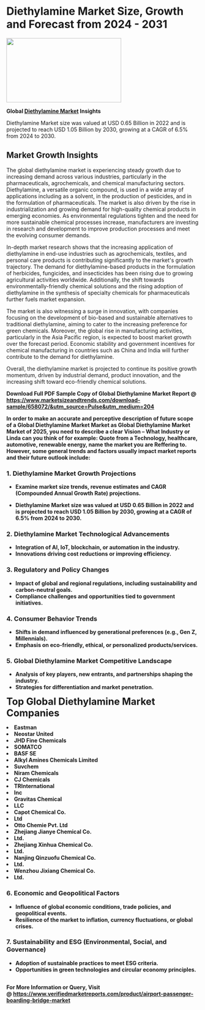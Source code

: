 <H1>Diethylamine Market Size, Growth and Forecast from 2024 - 2031</H1><img class="aligncenter size-medium wp-image-584254" src="https://thirdeyenews.in/wp-content/uploads/2024/09/Global-Market-Research-300x168.jpeg" alt="" width="300" height="168" /><p><strong>Global&nbsp;<a href="https://www.marketsizeandtrends.com/download-sample/658072/&amp;utm_source=Pulse&amp;utm_medium=204">Diethylamine Market</a> Insights</strong></p><p>Diethylamine Market size was valued at USD 0.65 Billion in 2022 and is projected to reach USD 1.05 Billion by 2030, growing at a CAGR of 6.5% from 2024 to 2030.</p><p><h2>Market Growth Insights</h2> <p>The global diethylamine market is experiencing steady growth due to increasing demand across various industries, particularly in the pharmaceuticals, agrochemicals, and chemical manufacturing sectors. Diethylamine, a versatile organic compound, is used in a wide array of applications including as a solvent, in the production of pesticides, and in the formulation of pharmaceuticals. The market is also driven by the rise in industrialization and growing demand for high-quality chemical products in emerging economies. As environmental regulations tighten and the need for more sustainable chemical processes increase, manufacturers are investing in research and development to improve production processes and meet the evolving consumer demands.</p> <p><strong></strong></p> <p>In-depth market research shows that the increasing application of diethylamine in end-use industries such as agrochemicals, textiles, and personal care products is contributing significantly to the market's growth trajectory. The demand for diethylamine-based products in the formulation of herbicides, fungicides, and insecticides has been rising due to growing agricultural activities worldwide. Additionally, the shift towards environmentally-friendly chemical solutions and the rising adoption of diethylamine in the synthesis of specialty chemicals for pharmaceuticals further fuels market expansion.</p> <p>The market is also witnessing a surge in innovation, with companies focusing on the development of bio-based and sustainable alternatives to traditional diethylamine, aiming to cater to the increasing preference for green chemicals. Moreover, the global rise in manufacturing activities, particularly in the Asia Pacific region, is expected to boost market growth over the forecast period. Economic stability and government incentives for chemical manufacturing in countries such as China and India will further contribute to the demand for diethylamine.</p> <p>Overall, the diethylamine market is projected to continue its positive growth momentum, driven by industrial demand, product innovation, and the increasing shift toward eco-friendly chemical solutions.</p> <p><strong></p><p><span class=""><strong>Download Full PDF Sample Copy of Global Diethylamine Market Report</strong> @ <a href="https://www.marketsizeandtrends.com/download-sample/658072/&amp;utm_source=Pulse&amp;utm_medium=204" target="_blank">https://www.marketsizeandtrends.com/download-sample/658072/&amp;utm_source=Pulse&amp;utm_medium=204</a></span></p><p>In order to make an accurate and perceptive description of future scope of a Global&nbsp;Diethylamine Market Market as Global&nbsp;Diethylamine Market Market of 2025, you need to describe a clear Vision &ndash; What Industry or Linda can you think of for example: Quote from a Technology, healthcare, automotive, renewable energy, name the market you are Reffering to. However, some general trends and factors usually impact market reports and their future outlook include:</p><h3>1.&nbsp;<strong>Diethylamine Market Growth Projections</strong></h3><ul><li>Examine market size trends, revenue estimates and CAGR (Compounded Annual Growth Rate) projections.</li><li><p>Diethylamine Market size was valued at USD 0.65 Billion in 2022 and is projected to reach USD 1.05 Billion by 2030, growing at a CAGR of 6.5% from 2024 to 2030.</p></li></ul><h3>2.&nbsp;<strong>Diethylamine Market Technological Advancements</strong></h3><ul><li>Integration of AI, IoT, blockchain, or automation in the industry.</li><li>Innovations driving cost reductions or improving efficiency.</li></ul><h3>3.&nbsp;<strong>Regulatory and Policy Changes</strong></h3><ul><li>Impact of global and regional regulations, including sustainability and carbon-neutral goals.</li><li>Compliance challenges and opportunities tied to government initiatives.</li></ul><h3>4.&nbsp;<strong>Consumer Behavior Trends</strong></h3><ul><li>Shifts in demand influenced by generational preferences (e.g., Gen Z, Millennials).</li><li>Emphasis on eco-friendly, ethical, or personalized products/services.</li></ul><h3>5.&nbsp;<strong>Global Diethylamine Market Competitive Landscape</strong></h3><ul><li>Analysis of key players, new entrants, and partnerships shaping the industry.</li><li>Strategies for differentiation and market penetration.</li></ul><p data-pm-slice="1 1 []"><span style="color: inherit; font-family: inherit; font-size: 25px;">Top Global Diethylamine Market Companies</span></p><div class="" data-test-id=""><p><li>Eastman</li><li> Neostar United</li><li> JHD Fine Chemicals</li><li> SOMATCO</li><li> BASF SE</li><li> Alkyl Amines Chemicals Limited</li><li> Suvchem</li><li> Niram Chemicals</li><li> CJ Chemicals</li><li> TRInternational</li><li> Inc</li><li> Gravitas Chemical</li><li> LLC</li><li> Capot Chemical Co.</li><li>Ltd</li><li> Otto Chemie Pvt. Ltd</li><li> Zhejiang Jianye Chemical Co.</li><li> Ltd.</li><li> Zhejiang Xinhua Chemical Co.</li><li> Ltd.</li><li> Nanjing Qinzuofu Chemical Co.</li><li> Ltd.</li><li> Wenzhou Jixiang Chemical Co.</li><li> Ltd.</li></p></div><h3>6.&nbsp;<strong>Economic and Geopolitical Factors</strong></h3><ul><li>Influence of global economic conditions, trade policies, and geopolitical events.</li><li>Resilience of the market to inflation, currency fluctuations, or global crises.</li></ul><h3>7.&nbsp;<strong>Sustainability and ESG (Environmental, Social, and Governance)</strong></h3><ul><li>Adoption of sustainable practices to meet ESG criteria.</li><li>Opportunities in green technologies and circular economy principles.</li></ul><h2><strong style="font-size: 14px;">For More Information or Query, Visit @&nbsp;</strong><a style="background-color: #ffffff; font-size: 14px;" href="https://www.marketsizeandtrends.com/report/diethylamine-market/" target="_blank">https://www.verifiedmarketreports.com/product/airport-passenger-boarding-bridge-market</a></h2>
